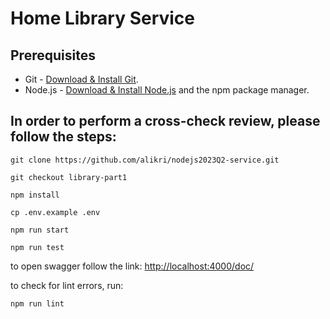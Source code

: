 # Home Library Service

## Prerequisites

- Git - [Download & Install Git](https://git-scm.com/downloads).
- Node.js - [Download & Install Node.js](https://nodejs.org/en/download/) and the npm package manager.

## In order to perform a cross-check review, please follow the steps:

```
git clone https://github.com/alikri/nodejs2023Q2-service.git
```
```
git checkout library-part1
```
```
npm install
```
```
cp .env.example .env
```
```
npm run start
```
```
npm run test
```

to open swagger follow the link:  [http://localhost:4000/doc/](http://localhost:4000/doc/) 

to check for lint errors, run:
```
npm run lint
```
